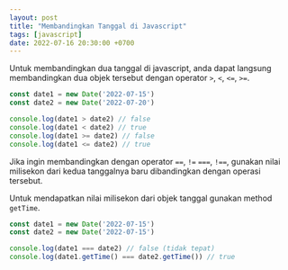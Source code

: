 ```yaml
---
layout: post
title: "Membandingkan Tanggal di Javascript"
tags: [javascript]
date: 2022-07-16 20:30:00 +0700
---
```


Untuk membandingkan dua tanggal di javascript, anda dapat langsung membandingkan dua objek tersebut dengan operator `>`, `<`, `<=`, `>=`.

```js
const date1 = new Date('2022-07-15')
const date2 = new Date('2022-07-20')

console.log(date1 > date2) // false
console.log(date1 < date2) // true
console.log(date1 >= date2) // false
console.log(date1 <= date2) // true
```

Jika ingin membandingkan dengan operator `==`, `!=` `===`, `!==`, gunakan nilai milisekon dari kedua tanggalnya baru dibandingkan dengan operasi tersebut.

Untuk mendapatkan nilai milisekon dari objek tanggal gunakan method `getTime`.

```js
const date1 = new Date('2022-07-15')
const date2 = new Date('2022-07-15')

console.log(date1 === date2) // false (tidak tepat)
console.log(date1.getTime() === date2.getTime()) // true
```